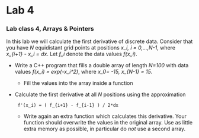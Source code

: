 # Lab 4
### Lab class 4, Arrays &amp; Pointers


In this lab we will calculate the first derivative of discrete data. Consider that you have *N* equidistant grid points at positions *x_i, i = 0,...,N-1*, where *x_{i+1} - x_i = dx*. Let *f_i* denote the data values *f(x_i)*.

* Write a C++ program that fills a double array of length *N=100* with data values *f(x_i) = exp(-x_i^2)*, where *x_0= -15, x_{N-1} = 15*.
   * Fill the values into the array inside a function

* Calculate the first derivative at all *N* positions using the approximation

       f'(x_i) = ( f_{i+1} - f_{i-1} ) / 2*dx
  * Write again an extra function which calculates this derivative. Your function should overwrite the values in the original array. Use as little extra memory as possible, in particular do *not* use a second array.

